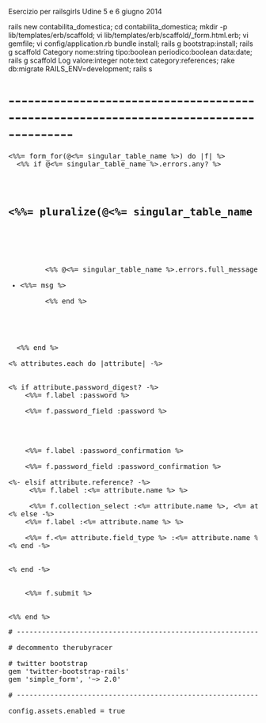 Esercizio per railsgirls Udine 5 e 6 giugno 2014


rails new contabilita_domestica;
cd contabilita_domestica;
mkdir -p lib/templates/erb/scaffold;
vi lib/templates/erb/scaffold/_form.html.erb;
vi gemfile;
vi config/application.rb
bundle install;
rails g bootstrap:install;
rails g scaffold Category nome:string tipo:boolean periodico:boolean data:date;
rails g scaffold Log valore:integer note:text category:references;
rake db:migrate RAILS_ENV=development;
rails s

# --------------------------------------------------------------------------------------
<pre>
<%%= form_for(@<%= singular_table_name %>) do |f| %>
  <%% if @<%= singular_table_name %>.errors.any? %>
    <div id="error_explanation">
      <h2><%%= pluralize(@<%= singular_table_name %>.errors.count, "error") %> prohibited this <%= singular_table_name %> from being saved:</h2>

      <ul>
      <%% @<%= singular_table_name %>.errors.full_messages.each do |msg| %>
        <li><%%= msg %></li>
      <%% end %>
      </ul>
    </div>
  <%% end %>

<% attributes.each do |attribute| -%>
  <div class="field">
<% if attribute.password_digest? -%>
    <%%= f.label :password %><br>
    <%%= f.password_field :password %>
  </div>
  <div>
    <%%= f.label :password_confirmation %><br>
    <%%= f.password_field :password_confirmation %>

<%- elsif attribute.reference? -%>
     <%%= f.label :<%= attribute.name %> %><br>
     <%%= f.collection_select :<%= attribute.name %>, <%= attribute.name.camelize %>.all, :id, :nome, prompt: false  %>
<% else -%>
    <%%= f.label :<%= attribute.name %> %><br>
    <%%= f.<%= attribute.field_type %> :<%= attribute.name %> %>
<% end -%>
  </div>
<% end -%>
  <div class="actions">
    <%%= f.submit %>
  </div>
<%% end %>
<pre>
# ----------------------------------------------------------------------------

# decommento therubyracer

# twitter bootstrap
gem 'twitter-bootstrap-rails'
gem 'simple_form', '~> 2.0'

# -------------------------------------------------------------------------------

config.assets.enabled = true
